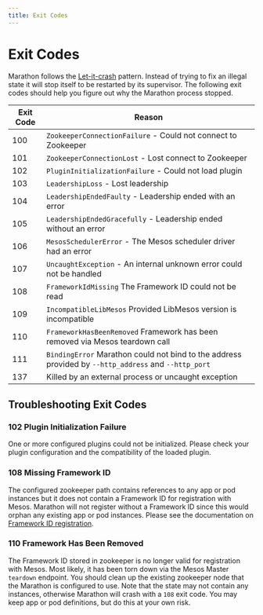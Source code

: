 ```yaml
---
title: Exit Codes 
---
```


# Exit Codes 

Marathon follows the [Let-it-crash](https://www.reactivedesignpatterns.com/patterns/let-it-crash.html) pattern. Instead
of trying to fix an illegal state it will stop itself to be restarted by its supervisor. The following exit codes should
help you figure out why the Marathon process stopped.

| Exit Code | Reason                                                                                               |
|-----------|------------------------------------------------------------------------------------------------------|
|100        | `ZookeeperConnectionFailure` - Could not connect to Zookeeper                                        |
|101        | `ZookeeperConnectionLost` - Lost connect to Zookeeper                                                |
|102        | `PluginInitializationFailure` - Could not load plugin                                                |
|103        | `LeadershipLoss` - Lost leadership                                                                   |
|104        | `LeadershipEndedFaulty` - Leadership ended with an error                                             |
|105        | `LeadershipEndedGracefully` - Leadership ended without an error                                      |
|106        | `MesosSchedulerError` - The Mesos scheduler driver had an error                                      |
|107        | `UncaughtException` - An internal unknown error could not be handled                                 |
|108        | `FrameworkIdMissing` The Framework ID could not be read                                              |
|109        | `IncompatibleLibMesos` Provided LibMesos version is incompatible                                     |
|110        | `FrameworkHasBeenRemoved` Framework has been removed via Mesos teardown call                         |
|111        | `BindingError` Marathon could not bind to the address provided by `--http_address` and `--http_port` |
|137        | Killed by an external process or uncaught exception                                                  |

## Troubleshooting Exit Codes

### 102 Plugin Initialization Failure

One or more configured plugins could not be initialized. Please check your plugin configuration and the compatibility of the loaded plugin.

### 108 Missing Framework ID

The configured zookeeper path contains references to any app or pod instances but it does not contain a Framework ID for registration with Mesos. Marathon will not register without a Framework ID since this would orphan any existing app or pod instances. Please see the documentation on [Framework ID registration](framework-id.html).

### 110 Framework Has Been Removed

The Framework ID stored in zookeeper is no longer valid for registration with Mesos. Most likely, it has been torn down via the Mesos Master `teardown` endpoint. You should clean up the existing zookeeper node that the Marathon is configured to use. Note that the state may not contain any instances, otherwise Marathon will crash with a `108` exit code. You may keep app or pod definitions, but do this at your own risk.
